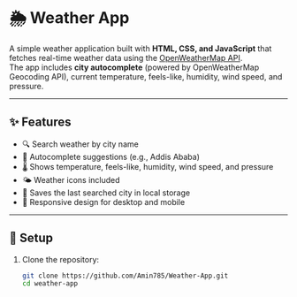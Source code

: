 # 🌦️ Weather App

A simple weather application built with **HTML, CSS, and JavaScript** that fetches real-time weather data using the [OpenWeatherMap API](https://openweathermap.org/api).  
The app includes **city autocomplete** (powered by OpenWeatherMap Geocoding API), current temperature, feels-like, humidity, wind speed, and pressure.

---

## ✨ Features
- 🔍 Search weather by city name  
- 📝 Autocomplete suggestions (e.g., Addis Ababa)  
- 🌡️ Shows temperature, feels-like, humidity, wind speed, and pressure  
- 🌤️ Weather icons included  
- 💾 Saves the last searched city in local storage  
- 📱 Responsive design for desktop and mobile  

---

## 🚀 Setup

1. Clone the repository:
   ```bash
   git clone https://github.com/Amin785/Weather-App.git
   cd weather-app


